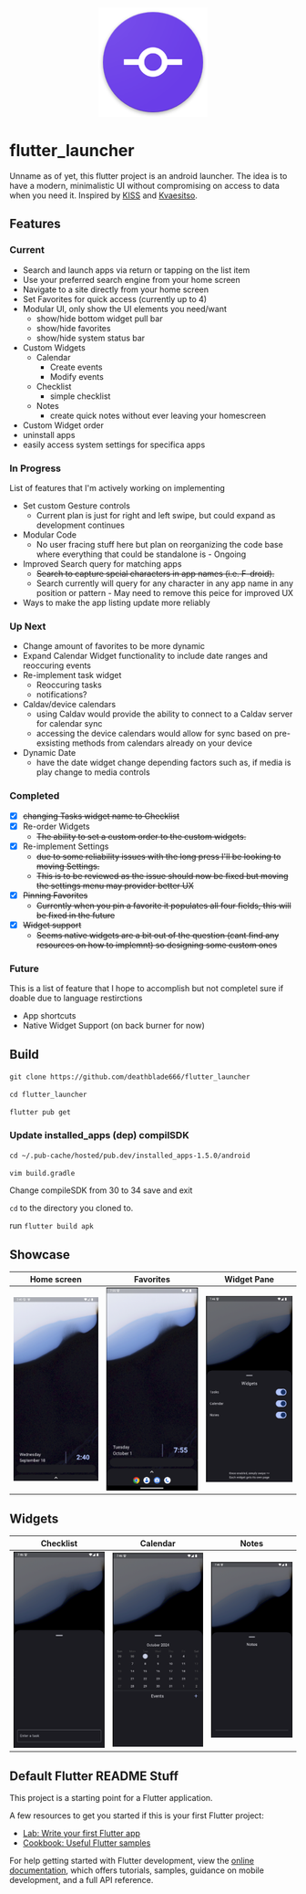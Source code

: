 <p align="center">
  <img src="https://github.com/deathblade666/flutter_launcher/blob/3d5efb56d8d912cf97836d1730d918bf92aa29d2/android/app/src/main/res/mipmap-xxxhdpi/ic_launcher.png">
</p>

# flutter_launcher

Unname as of yet, this flutter project is an android launcher. The idea is to have a modern, minimalistic UI without compromising on access to data when you need it. Inspired by [KISS](https://github.com/Neamar/KISS/) and [Kvaesitso](https://github.com/MM2-0/Kvaesitso).

## Features

### Current
 - Search and launch apps via return or tapping on the list item
 - Use your preferred search engine from your home screen
 - Navigate to a site directly from your home screen
 - Set Favorites for quick access (currently up to 4)
 - Modular UI, only show the UI elements you need/want
   - show/hide bottom widget pull bar
   - show/hide favorites
   - show/hide system status bar
 - Custom Widgets
   - Calendar
     - Create events
     - Modify events
   - Checklist
     - simple checklist
   - Notes
     - create quick notes without ever leaving your homescreen
 - Custom Widget order
 - uninstall apps
 - easily access system settings for specifica apps

### In Progress
List of features that I'm actively working on implementing
 - Set custom Gesture controls
   - Current plan is just for right and left swipe, but could expand as development continues
 - Modular Code
   - No user fracing stuff here but plan on reorganizing the code base where everything that could be standalone is - Ongoing
 - Improved Search query for matching apps
   - ~~Search to capture spcial characters in app names (i.e. F-droid).~~
   - Search currently will query for any character in any app name in any position or pattern - May need to remove this peice for improved UX
 - Ways to make the app listing update more reliably

### Up Next
 
 - Change amount of favorites to be more dynamic
 - Expand Calendar Widget functionality to include date ranges and reoccuring events
 - Re-implement task widget
   - Reoccuring tasks
   - notifications? 
 - Caldav/device calendars
   - using Caldav would provide the ability to connect to a Caldav server for calendar sync
   - accessing the device calendars would allow for sync based on pre-exsisting methods from calendars already on your device
 - Dynamic Date
   - have the date widget change depending factors such as, if media is play change to media controls

### Completed
 - [x] ~~changing Tasks widget name to Checklist~~
 - [x] Re-order Widgets
   - ~~The ability to set a custom order to the custom widgets.~~
 - [x] Re-implement Settings
   - ~~due to some reliability issues with the long press I'll be looking to moving Settings.~~ 
   - ~~This is to be reviewed as the issue should now be fixed but moving the settings menu may provider better UX~~
 - [x] ~~Pinning Favorites~~
   - ~~Currently when you pin a favorite it populates all four fields, this will be fixed in the future~~
 - [x] ~~Widget support~~
   - ~~Seems native widgets are a bit out of the question (cant find any resources on how to implemnt) so designing some custom ones~~

### Future
This is a list of feature that I hope to accomplish but not completel sure if doable due to language restirctions
 - App shortcuts
 - Native Widget Support (on back burner for now)

## Build

``
git clone https://github.com/deathblade666/flutter_launcher
``

``
cd flutter_launcher
``

``
flutter pub get
``

### Update installed_apps (dep) compilSDK

``
cd ~/.pub-cache/hosted/pub.dev/installed_apps-1.5.0/android
``

``
vim build.gradle
``

Change compileSDK from 30 to 34
save and exit

``cd`` to the directory you cloned to.

run ``flutter build apk``

## Showcase

|Home screen | Favorites | Widget Pane |
|--|--|--|
| ![alt](https://github.com/deathblade666/flutter_launcher/blob/ff093da368df531a681971d2554e0317e3613f6c/screenshots/Screenshot%20from%202024-09-18%2014-40-34.png)|![alt](https://github.com/deathblade666/flutter_launcher/blob/78c59e7e86f6e0871a92862655a66f1970fc4fbf/screenshots/Screenshot%20from%202024-10-01%2019-55-52.png)|![alt](https://github.com/deathblade666/flutter_launcher/blob/a054e8bca7eca378aa405f4b28598edd9a0fde42/screenshots/Screenshot%20from%202024-10-01%2019-46-19.png) |

## Widgets

|Checklist|Calendar|Notes|
|--|--|--|
| ![alt](https://github.com/deathblade666/flutter_launcher/blob/a054e8bca7eca378aa405f4b28598edd9a0fde42/screenshots/Screenshot%20from%202024-10-01%2019-46-33.png)| ![alt](https://github.com/deathblade666/flutter_launcher/blob/a054e8bca7eca378aa405f4b28598edd9a0fde42/screenshots/Screenshot%20from%202024-10-01%2019-46-37.png)|![alt](https://github.com/deathblade666/flutter_launcher/blob/a054e8bca7eca378aa405f4b28598edd9a0fde42/screenshots/Screenshot%20from%202024-10-01%2019-46-42.png)|


## Default Flutter README Stuff
This project is a starting point for a Flutter application.

A few resources to get you started if this is your first Flutter project:

- [Lab: Write your first Flutter app](https://docs.flutter.dev/get-started/codelab)
- [Cookbook: Useful Flutter samples](https://docs.flutter.dev/cookbook)

For help getting started with Flutter development, view the
[online documentation](https://docs.flutter.dev/), which offers tutorials,
samples, guidance on mobile development, and a full API reference.
